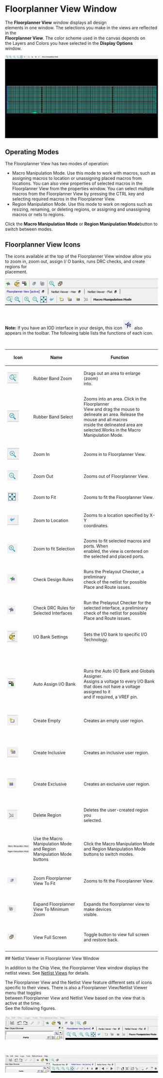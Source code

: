 # Floorplanner View Window

The **Floorplanner View** window displays all design<br /> elements in one window. The selections you make in the views are reflected in the<br /> **Floorplanner View**. The color scheme used in the canvas depends on<br /> the Layers and Colors you have selected in the **Display Options**<br /> window.

![](GUID-3531188B-937B-4569-8F6A-5797D7AF082E-low.jpg "Floorplanner View")

## Operating Modes

The Floorplanner View has two modes of operation:

-   Macro Manipulation Mode. Use this mode to work with macros, such as assigning macros to location or unassigning placed macros from locations. You can also view properties of selected macros in the Floorplanner View from the properties window. You can select multiple macros from the Floorplanner View by pressing the CTRL key and selecting required macros in the Floorplanner View.
-   Region Manipulation Mode. Use this mode to work on regions such as resizing, renaming, or deleting regions, or assigning and unassigning macros or nets to regions.

Click the **Macro Manipulation Mode** or **Region Manipulation Mode**button to switch between modes.

## Floorplanner View Icons

The icons available at the top of the Floorplanner View window allow you<br /> to zoom in, zoom out, assign I/ O banks, runs DRC checks, and create regions for<br /> placement.

![](GUID-65A39DD8-7661-4A88-9214-9976EE06FDA6-low.jpg "Floorplanner View Icons")

<br />

**Note:** If you have an IOD interface in your design, this icon ![](GUID-D8F2EE8A-6CBC-4FD3-9A5C-89C35DA2743A-low.jpg) also appears in the toolbar. The following table lists the functions of each icon.

<br />

<table id="ID-00000997"><thead><tr id="ID-0000099D"><th id="ID-0000099E">

**Icon**

</th><th id="ID-000009A1">

**Name**

</th><th id="ID-000009A4">

**Function**

</th></tr></thead><tbody><tr id="ID-000009A7"><td id="ID-000009A8">

![](GUID-F91E683C-98E2-4AD0-87B9-CD144BE4FE30-low.jpg)

</td><td id="ID-000009AD">

Rubber Band Zoom

</td><td id="ID-000009B0">

Drags out an area to enlarge \(zoom\)<br /> into.

</td></tr><tr id="ID-000009B3"><td id="ID-000009B4">

![](GUID-E7AC2B12-843A-4E31-B2B3-533621E73BAC-low.jpg)

</td><td id="ID-000009B9">

Rubber Band Select

</td><td id="ID-000009BC">

Zooms into an area. Click in the Floorplanner<br /> View and drag the mouse to delineate an area. Release the mouse and all macros<br /> inside the delineated area are selected.Works in the Macro<br /> Manipulation Mode.

</td></tr><tr id="ID-000009C1"><td id="ID-000009C2">

![](GUID-3D575959-FA53-41F5-AB86-A1D23012DC17-low.jpg)

</td><td id="ID-000009C7">

Zoom In

</td><td id="ID-000009CA">

Zooms in to Floorplanner View.

</td></tr><tr id="ID-000009CD"><td id="ID-000009CE">

![](GUID-8BECBAE4-A53F-427B-B8EE-2E9DD6CD65AF-low.jpg)

</td><td id="ID-000009D3">

Zoom Out

</td><td id="ID-000009D6">

Zooms out of Floorplanner View.

</td></tr><tr id="ID-000009D9"><td id="ID-000009DA">

![](GUID-E46212EC-CD37-4435-9D20-230DF300C052-low.jpg)

</td><td id="ID-000009DF">

Zoom to Fit

</td><td id="ID-000009E2">

Zooms to fit the Floorplanner View.

</td></tr><tr id="ID-000009E5"><td id="ID-000009E6">

![](GUID-39AFB1D6-27B8-4C8C-AB7A-7513A80A3BF6-low.jpg)

</td><td id="ID-000009EA">

Zoom to Location

</td><td id="ID-000009ED">

Zooms to a location specified by X-Y<br /> coordinates.

</td></tr><tr id="ID-000009F0"><td id="ID-000009F1">

![](GUID-FBF4B653-3884-490C-B87B-769AB7F9AB59-low.jpg)

</td><td id="ID-000009F6">

Zoom to fit Selection

</td><td id="ID-000009F9">

Zooms to fit selected macros and ports. When<br /> enabled, the view is centered on the selected and placed ports.

</td></tr><tr id="ID-000009FC"><td id="ID-000009FD">

![](GUID-8BFE9558-DB34-41E5-BB04-A98D3D063DCA-low.png)

</td><td id="ID-00000A02">

Check Design Rules

</td><td id="ID-00000A05">

Runs the Prelayout Checker, a preliminary<br /> check of the netlist for possible Place and Route issues.

</td></tr><tr id="ID-00000A08"><td id="ID-00000A09">

![](GUID-40100A92-3BBD-453F-975C-8B66E4566604-low.jpg)

</td><td id="ID-00000A0E">

Check DRC Rules for Selected Interfaces

</td><td id="ID-00000A11">

Run the Prelayout Checker for the selected interface, a preliminary check of the netlist for possible Place and Route issues.

</td></tr><tr id="ID-00000A14"><td id="ID-00000A15">

![](GUID-97573FBD-2B40-4303-8602-58392C6703FF-low.jpg)

</td><td id="ID-00000A1A">

I/O Bank Settings

</td><td id="ID-00000A1D">

Sets the I/O bank to specific I/O<br /> Technology.

</td></tr><tr><td>

 

</td><td>

 

</td><td>

 

</td></tr><tr><td>

<br /> ![](GUID-88620CA6-2BDD-483F-83C5-B7125070309C-low.png)

<br />

</td><td>

Auto Assign I/O Bank

</td><td>

Runs the Auto I/O Bank and Globals Assigner.<br /> Assigns a voltage to every I/O Bank that does not have a voltage assigned to it<br /> and if required, a VREF pin.

</td></tr><tr><td>

<br /> ![](GUID-ABB6F24B-E8E7-4EFC-85EA-88D2D3406B20-low.png)

<br />

</td><td>

Create Empty

</td><td>

Creates an empty user region.

</td></tr><tr><td>

<br /> ![](GUID-1DFC3DFB-5DE4-425D-98B8-1C030AA0D5FC-low.jpg)

<br />

</td><td>

Create Inclusive

</td><td>

Creates an inclusive user region.

</td></tr><tr><td>

<br /> ![](GUID-249FA08C-BF99-4AA2-963D-AB72FAF27819-low.png)

<br />

</td><td>

Create Exclusive

</td><td>

Creates an exclusive user region.

</td></tr><tr><td>

<br /> ![](GUID-95986B29-7BD4-49EC-B162-2E947D7C8338-low.jpg)

<br />

</td><td>

Delete Region

</td><td>

Deletes the user-created region you<br /> selected.

</td></tr><tr><td>

<br /> ![](GUID-8C8B6504-3833-4E20-B080-526C51859418-low.jpg)![](GUID-6A1785FA-70BA-44AB-B98D-D16EF5FD23ED-low.jpg)

<br />

</td><td>

Use the Macro Manipulation Mode and Region Manipulation Mode<br /> buttons

</td><td>

Click the Macro Manipulation Mode and Region Manipulation Mode<br /> buttons to switch modes.

</td></tr><tr><td>

<br /> ![](GUID-17CE77C0-D283-4AD0-A0A8-96418E349099-low.png)

<br />

</td><td>

Zoom Floorplanner View To Fit

</td><td>

Zooms to fit the Floorplanner View.

</td></tr><tr><td>

<br /> ![](GUID-1464A09A-8092-4B01-BB31-F1068D533882-low.jpg)

<br />

</td><td>

Expand Floorplanner View To Minimum Zoom

</td><td>

Expands the floorplanner view to make devices<br /> visible.

</td></tr><tr><td>

<br /> ![](GUID-818D117B-5EC1-46EC-BE81-31AB2031B9D6-low.jpg)

<br />

</td><td>

View Full Screen

</td><td>

Toggle button to view full screen and restore back.

</td></tr></tbody>
</table>## Netlist Viewer in Floorplanner View Window

In addition to the Chip View, the Floorplanner View window displays the<br /> netlist views. See [Netlist Views](GUID-F0F4634F-08B9-4B9E-9FD6-2A807892EABC.md#) for details.

The Floorplanner View and the Netlist View feature different sets of icons<br /> specific to their views. There is also a Floorplanner View/Netlist Viewer menu that toggles<br /> between Floorplanner View and Netlist View based on the view that is active at the time.<br /> See the following figures.

![](GUID-A1D3952C-A991-41B5-86C7-A476384A3FD4-low.jpg "Floorplanner Menu and Icons")

<br />

![](GUID-11C38F0B-96FF-4845-BDBC-B12DA2AA78C4-low.jpg "Netlist Viewer Menu and Icons")

<br />

